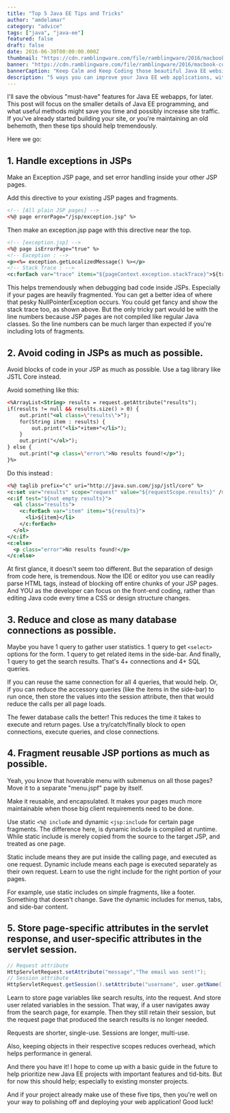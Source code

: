 ```yaml
---
title: "Top 5 Java EE Tips and Tricks"
author: "amdelamar"
category: "advice"
tags: ["java", "java-ee"]
featured: false
draft: false
date: 2016-06-30T00:00:00.000Z
thumbnail: "https://cdn.ramblingware.com/file/ramblingware/2016/macbook-code-640.jpg"
banner: "https://cdn.ramblingware.com/file/ramblingware/2016/macbook-code-640.jpg"
bannerCaption: "Keep Calm and Keep Coding those beautiful Java EE websites. (Photo Credit: NegativeSpace)"
description: "5 ways you can improve your Java EE web applications, with these tips and tricks."
---
```


I'll save the obvious "must-have" features for Java EE webapps, for later. This post will focus on the smaller details of Java EE programming, and what useful methods might save you time and possibly increase site traffic. If you've already started building your site, or you're maintaining an old behemoth, then these tips should help tremendously.

Here we go:

## 1. Handle exceptions in JSPs

Make an Exception JSP page, and set error handling inside your other JSP pages.

Add this directive to your existing JSP pages and fragments.

```xml
<!-- [All plain JSP pages] -->
<%@ page errorPage="/jsp/exception.jsp" %>
```

Then make an exception.jsp page with this directive near the top.

```xml
<!-- [exception.jsp] -->
<%@ page isErrorPage="true" %>
<!-- Exception : -->
<p><%= exception.getLocalizedMessage() %></p>
<!-- Stack Trace : -->
<c:forEach var="trace" items="${pageContext.exception.stackTrace}">${trace}<br/></c:forEach>
```

This helps tremendously when debugging bad code inside JSPs. Especially if your pages are heavily fragmented. You can get a better idea of where that pesky NullPointerException occurs. You could get fancy and show the stack trace too, as shown above. But the only tricky part would be with the line numbers because JSP pages are not compiled like regular Java classes. So the line numbers can be much larger than expected if you're including lots of fragments.

## 2. Avoid coding in JSPs as much as possible.

Avoid blocks of code in your JSP as much as possible. Use a tag library like JSTL Core instead.

Avoid something like this:

```xml
<%ArrayList<String> results = request.getAttribute("results");
if(results != null && results.size() > 0) {
    out.print("<ol class=\"results\">");
    for(String item : results) {
        out.print("<li>"+item+"</li>");
    }
    out.print("</ol>");
} else {
    out.print("<p class=\"error\">No results found!</p>");
}%>
```

Do this instead :

```xml
<%@ taglib prefix="c" uri="http://java.sun.com/jsp/jstl/core" %>
<c:set var="results" scope="request" value="${requestScope.results}" />
<c:if test="${not empty results}">
  <ol class="results">
    <c:forEach var="item" items="${results}">
      <li>${item}</li>
    </c:forEach>
  </ol>
</c:if>
<c:else>
  <p class="error">No results found!</p>
</c:else>
```

At first glance, it doesn't seem too different. But the separation of design from code here, is tremendous. Now the IDE or editor you use can readily parse HTML tags, instead of blocking off entire chunks of your JSP pages. And YOU as the developer can focus on the front-end coding, rather than editing Java code every time a CSS or design structure changes.

## 3. Reduce and close as many database connections as possible.

Maybe you have 1 query to gather user statistics. 1 query to get `<select>` options for the form. 1 query to get related items in the side-bar. And finally, 1 query to get the search results. That's 4+ connections and 4+ SQL queries.

If you can reuse the same connection for all 4 queries, that would help. Or, if you can reduce the accessory queries (like the items in the side-bar) to run once, then store the values into the session attribute, then that would reduce the calls per all page loads.

The fewer database calls the better! This reduces the time it takes to execute and return pages. Use a try/catch/finally block to open connections, execute queries, and close connections.

## 4. Fragment reusable JSP portions as much as possible.

Yeah, you know that hoverable menu with submenus on all those pages?  
Move it to a separate "menu.jspf" page by itself.

Make it reusable, and encapsulated. It makes your pages much more maintainable when those big client requirements need to be done.

Use static `<%@ include` and dynamic `<jsp:include` for certain page fragments. The difference here, is dynamic include is compiled at runtime. While static include is merely copied from the source to the target JSP, and treated as one page.

Static include means they are put inside the calling page, and executed as one request. Dynamic include means each page is executed separately as their own request. Learn to use the right include for the right portion of your pages.

For example, use static includes on simple fragments, like a footer. Something that doesn't change. Save the dynamic includes for menus, tabs, and side-bar content.

## 5. Store page-specific attributes in the servlet response, and user-specific attributes in the servlet session.

```java
// Request attribute
HttpServletRequest.setAttribute("message","The email was sent!");
// Session attribute
HttpServletRequest.getSession().setAttribute("username", user.getName());
```

Learn to store page variables like search results, into the request. And store user related variables in the session. That way, if a user navigates away from the search page, for example. Then they still retain their session, but the request page that produced the search results is no longer needed.

Requests are shorter, single-use. Sessions are longer, multi-use.

Also, keeping objects in their respective scopes reduces overhead, which helps performance in general.

And there you have it! I hope to come up with a basic guide in the future to help prioritize new Java EE projects with important features and tid-bits. But for now this should help; especially to existing monster projects.

And if your project already make use of these five tips, then you're well on your way to polishing off and deploying your web application! Good luck!
